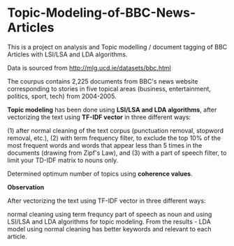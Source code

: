 # Topic-Modeling-of-BBC-News-Articles

This is a project on analysis and Topic modelling / document tagging of BBC Articles with LSI/LSA and LDA algorithms. 

Data is sourced from http://mlg.ucd.ie/datasets/bbc.html

The courpus contains 2,225 documents from BBC's news website corresponding to stories in five topical areas (business, entertainment, politics, sport, tech) from 2004-2005.

**Topic modeling** has been done using **LSI/LSA and LDA algorithms**, after vectorizing the text using **TF-IDF vector** in three different ways:

(1) after normal cleaning of the text corpus (punctuation removal, stopword removal, etc.),
(2) with term frequency filter, to exclude the top 10% of the most frequent words and words that appear less than 5 times in the documents (drawing from Zipf's Law), and
(3) with a part of speech filter, to limit your TD-IDF matrix to nouns only.

Determined optimum number of topics using **coherence values**.

**Observation**

After vectorizing the text using TF-IDF vector in three different ways:

normal cleaning
using term frequncy
part of speech as noun and using LSI/LSA and LDA algorithms for topic modeling.
From the results - LDA model using normal cleaning has better keywords and relevant to each article.
